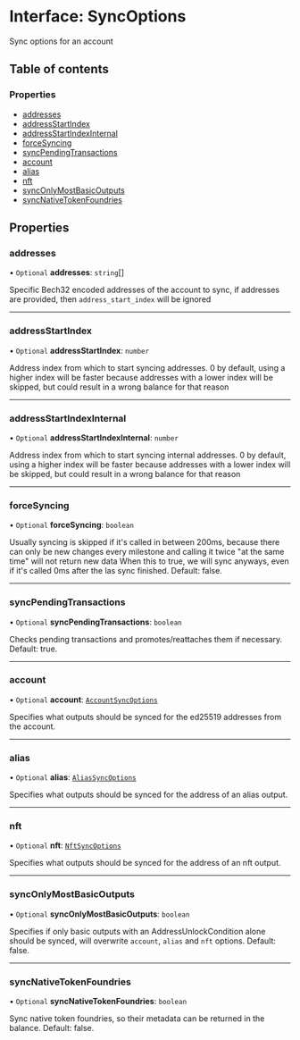 # Interface: SyncOptions

Sync options for an account

## Table of contents

### Properties

- [addresses](SyncOptions.md#addresses)
- [addressStartIndex](SyncOptions.md#addressstartindex)
- [addressStartIndexInternal](SyncOptions.md#addressstartindexinternal)
- [forceSyncing](SyncOptions.md#forcesyncing)
- [syncPendingTransactions](SyncOptions.md#syncpendingtransactions)
- [account](SyncOptions.md#account)
- [alias](SyncOptions.md#alias)
- [nft](SyncOptions.md#nft)
- [syncOnlyMostBasicOutputs](SyncOptions.md#synconlymostbasicoutputs)
- [syncNativeTokenFoundries](SyncOptions.md#syncnativetokenfoundries)

## Properties

### addresses

• `Optional` **addresses**: `string`[]

Specific Bech32 encoded addresses of the account to sync, if addresses are provided,
then `address_start_index` will be ignored

___

### addressStartIndex

• `Optional` **addressStartIndex**: `number`

Address index from which to start syncing addresses. 0 by default, using a higher index will be faster because
addresses with a lower index will be skipped, but could result in a wrong balance for that reason

___

### addressStartIndexInternal

• `Optional` **addressStartIndexInternal**: `number`

Address index from which to start syncing internal addresses. 0 by default, using a higher index will be faster
because addresses with a lower index will be skipped, but could result in a wrong balance for that reason

___

### forceSyncing

• `Optional` **forceSyncing**: `boolean`

Usually syncing is skipped if it's called in between 200ms, because there can only be new changes every
milestone and calling it twice "at the same time" will not return new data
When this to true, we will sync anyways, even if it's called 0ms after the las sync finished. Default: false.

___

### syncPendingTransactions

• `Optional` **syncPendingTransactions**: `boolean`

Checks pending transactions and promotes/reattaches them if necessary. Default: true.

___

### account

• `Optional` **account**: [`AccountSyncOptions`](AccountSyncOptions.md)

Specifies what outputs should be synced for the ed25519 addresses from the account.

___

### alias

• `Optional` **alias**: [`AliasSyncOptions`](AliasSyncOptions.md)

Specifies what outputs should be synced for the address of an alias output.

___

### nft

• `Optional` **nft**: [`NftSyncOptions`](NftSyncOptions.md)

Specifies what outputs should be synced for the address of an nft output.

___

### syncOnlyMostBasicOutputs

• `Optional` **syncOnlyMostBasicOutputs**: `boolean`

Specifies if only basic outputs with an AddressUnlockCondition alone should be synced, will overwrite `account`, `alias` and `nft` options. Default: false.

___

### syncNativeTokenFoundries

• `Optional` **syncNativeTokenFoundries**: `boolean`

Sync native token foundries, so their metadata can be returned in the balance. Default: false.
